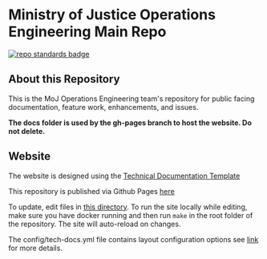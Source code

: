 # Ministry of Justice Operations Engineering Main Repo

[![repo standards badge](https://img.shields.io/badge/dynamic/json?color=blue&style=for-the-badge&logo=github&label=MoJ%20Compliant&query=%24.data%5B%3F%28%40.name%20%3D%3D%20%22operations-engineering%22%29%5D.status&url=https%3A%2F%2Foperations-engineering-reports.cloud-platform.service.justice.gov.uk%2Fgithub_repositories)](https://operations-engineering-reports.cloud-platform.service.justice.gov.uk/github_repositories#operations-engineering "Link to report")

## About this Repository

This is the MoJ Operations Engineering team's repository for public facing documentation, feature work, enhancements, and issues.

**The docs folder is used by the gh-pages branch to host the website. Do not delete.**

## Website

The website is designed using the [Technical Documentation Template](https://tdt-documentation.london.cloudapps.digital/)

This repository is published via Github Pages [here](https://ministryofjustice.github.io/operations-engineering/#moj-operations-engineering)

To update, edit files in [this directory](https://github.com/ministryofjustice/operations-engineering/tree/main/source). To run the site locally while editing, make sure you have docker running and then run `make` in the root folder of the repository. The site will auto-reload on changes.

The config/tech-docs.yml file contains layout configuration options see [link](https://tdt-documentation.london.cloudapps.digital/configure_project/global_configuration/) for more details.
